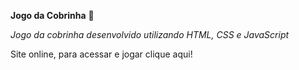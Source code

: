 **Jogo da Cobrinha** :snake:

*Jogo da cobrinha desenvolvido utilizando HTML, CSS e JavaScript*

Site online, para acessar e jogar clique aqui!

